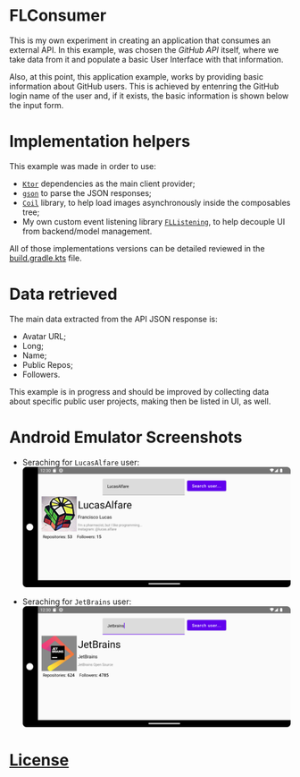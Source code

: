 # FLConsumer

This is my own experiment in creating an application that consumes an external API. In this example, was chosen the _GitHub API_ itself, where we take data from it and populate a basic User Interface with that information.

Also, at this point, this application example, works by providing basic information about GitHub users. This is achieved by entenring the GitHub login name of the user and, if it exists, the basic information is shown below the input form.

# Implementation helpers

This example was made in order to use:

- [`Ktor`](https://ktor.io/) dependencies as the main client provider;
- [`gson`](https://github.com/google/gson) to parse the JSON responses;
- [`Coil`](https://coil-kt.github.io/coil/compose/) library, to help load images asynchronously inside the composables tree;
- My own custom event listening library [`FLListening`](https://github.com/LucasAlfare/FLListening), to help decouple UI from backend/model management.

All of those implementations versions can be detailed reviewed in the [build.gradle.kts](https://github.com/LucasAlfare/FLConsumer/blob/master/android/build.gradle.kts#L9) file.

# Data retrieved

The main data extracted from the API JSON response is:
- Avatar URL;
- Long;
- Name;
- Public Repos;
- Followers.

This example is in progress and should be improved by collecting data about specific public user projects, making then be listed in UI, as well.

# Android Emulator Screenshots

- Seraching for `LucasAlfare` user:
![main screen view](img/ss1.png)

- Seraching for `JetBrains` user:
![main screen view](img/ss2.png)

# [License](https://github.com/LucasAlfare/FLConsumer/blob/master/LICENSE)
